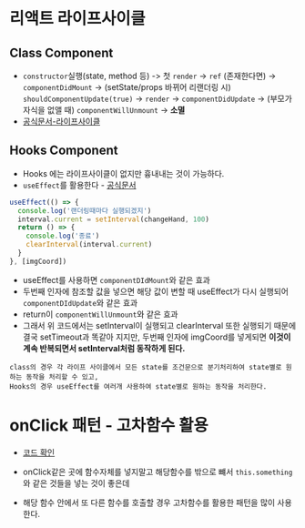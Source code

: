 # 리액트 라이프사이클

## Class Component

* `constructor`실행(state, method 등) ->  첫 `render` -> `ref` (존재한다면) -> `componentDidMount` -> (setState/props 바뀌어 리랜더링 시)  `shouldComponentUpdate(true)` -> `render` -> `componentDidUpdate` -> (부모가 자식을 없앨 때) `componentWillUnmount` -> **소멸**
* [공식문서-라이프사이클](https://ko.reactjs.org/docs/state-and-lifecycle.html#adding-lifecycle-methods-to-a-class)

## Hooks Component

* Hooks 에는 라이프사이클이 없지만 흉내내는 것이 가능하다.
* `useEffect`를 활용한다 - [공식문서](https://ko.reactjs.org/docs/hooks-reference.html#useeffect)

```javascript
useEffect(() => {
  console.log('랜더링때마다 실행되겠지')
  interval.current = setInterval(changeHand, 100)
  return () => {
    console.log('종료')
    clearInterval(interval.current)
  }
}, [imgCoord])
```

* useEffect를 사용하면 `componentDIdMount`와 같은 효과
* 두번째 인자에 참조할 값을 넣으면 해당 값이 변할 때 useEffect가 다시 실행되어 `componentDIdUpdate`와 같은 효과
* return이 `componentWillUnmount`와 같은 효과
* 그래서 위 코드에서는 setInterval이 실행되고 clearInterval 또한 실행되기 때문에 결국 setTimeout과 똑같아 지지만, 두번째 인자에 imgCoord를 넣게되면 **이것이 계속 반복되면서 setInterval처럼 동작하게 된다.**

```text
class의 경우 각 라이프 사이클에서 모든 state를 조건문으로 분기처리하여 state별로 원하는 동작을 처리할 수 있고, 
Hooks의 경우 useEffect를 여러개 사용하여 state별로 원하는 동작을 처리한다.
```





# onClick 패턴 - 고차함수 활용

* [코드 확인](https://github.com/EHwooKim/study/commit/7447c71f2cf68ca524ca8e83791661daa37fc0e2)

* onClick같은 곳에 함수자체를 넣지말고 해당함수를 밖으로 뺴서 `this.something` 와 같은 것들을 넣는 것이 좋은데
* 해당 함수 안에서 또 다른 함수를 호출할 경우 고차함수를 활용한 패턴을 많이 사용한다.

